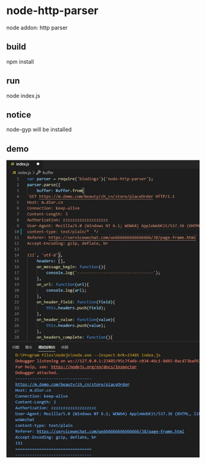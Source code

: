 # node-http-parser
node addon: http parser

## build
npm install

## run
node index.js

## notice
node-gyp will be installed

## demo
![demo image](./README.jpg)

